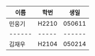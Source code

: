 | 이름   | 학번  | 생일   |
| ------ | ----- | ------ |
| 민웅기 | H2210 | 050611 |
| ------ | ----- | ------ |
| 김재우 | H2104 | 050214 |
